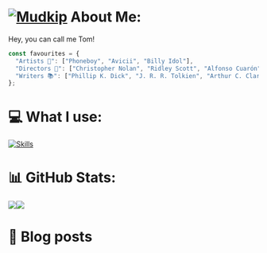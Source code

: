 # [![Mudkip](https://img.pokemondb.net/sprites/black-white/anim/normal/mudkip.gif)](https://pokemondb.net/pokedex/mudkip) About Me:
Hey, you can call me Tom!<br>

```js
const favourites = {
  "Artists 🎵": ["Phoneboy", "Avicii", "Billy Idol"],
  "Directors 🎥": ["Christopher Nolan", "Ridley Scott", "Alfonso Cuarón"],
  "Writers 📚": ["Phillip K. Dick", "J. R. R. Tolkien", "Arthur C. Clarke"]
};
```

# 💻 What I use:
[![Skills](https://skills.syvixor.com/api/icons?i=html,css,js,ts,nestjs,nextjs,react,nodejs,deno,python,java,lua,bash,postman,git,docker,kubernetes,sqlserver,sqlite,mysql,proxmox,capacitor,godot,obsidian&perline=12)](https://tomasmartinez.xyz)

# 📊 GitHub Stats:
![](https://github-readme-stats.vercel.app/api?username=shadow1363&theme=transparent&hide_border=true&include_all_commits=false&count_private=false)![](https://github-readme-stats.vercel.app/api/top-langs/?username=shadow1363&theme=transparent&hide_border=true&include_all_commits=false&count_private=false&layout=compact)

# 📝 Blog posts
<!-- BLOG-POST-LIST:START -->
<!-- BLOG-POST-LIST:END -->
